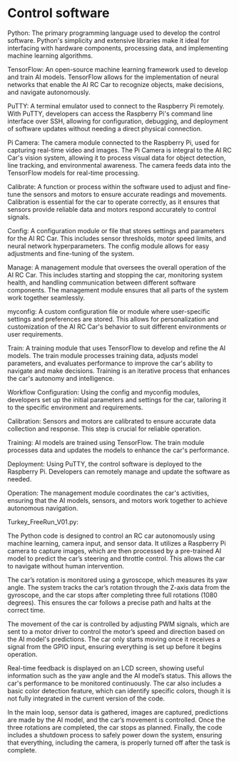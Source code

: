 Control software
====
Python: The primary programming language used to develop the control software. Python's simplicity and extensive libraries make it ideal for interfacing with hardware components, processing data, and implementing machine learning algorithms.

TensorFlow: An open-source machine learning framework used to develop and train AI models. TensorFlow allows for the implementation of neural networks that enable the AI RC Car to recognize objects, make decisions, and navigate autonomously.

PuTTY: A terminal emulator used to connect to the Raspberry Pi remotely. With PuTTY, developers can access the Raspberry Pi's command line interface over SSH, allowing for configuration, debugging, and deployment of software updates without needing a direct physical connection.

Pi Camera: The camera module connected to the Raspberry Pi, used for capturing real-time video and images. The Pi Camera is integral to the AI RC Car's vision system, allowing it to process visual data for object detection, line tracking, and environmental awareness. The camera feeds data into the TensorFlow models for real-time processing.

Calibrate: A function or process within the software used to adjust and fine-tune the sensors and motors to ensure accurate readings and movements. Calibration is essential for the car to operate correctly, as it ensures that sensors provide reliable data and motors respond accurately to control signals.

Config: A configuration module or file that stores settings and parameters for the AI RC Car. This includes sensor thresholds, motor speed limits, and neural network hyperparameters. The config module allows for easy adjustments and fine-tuning of the system.

Manage: A management module that oversees the overall operation of the AI RC Car. This includes starting and stopping the car, monitoring system health, and handling communication between different software components. The management module ensures that all parts of the system work together seamlessly.

myconfig: A custom configuration file or module where user-specific settings and preferences are stored. This allows for personalization and customization of the AI RC Car's behavior to suit different environments or user requirements.

Train: A training module that uses TensorFlow to develop and refine the AI models. The train module processes training data, adjusts model parameters, and evaluates performance to improve the car's ability to navigate and make decisions. Training is an iterative process that enhances the car's autonomy and intelligence.

Workflow
Configuration: Using the config and myconfig modules, developers set up the initial parameters and settings for the car, tailoring it to the specific environment and requirements.

Calibration: Sensors and motors are calibrated to ensure accurate data collection and response. This step is crucial for reliable operation.

Training: AI models are trained using TensorFlow. The train module processes data and updates the models to enhance the car's performance.

Deployment: Using PuTTY, the control software is deployed to the Raspberry Pi. Developers can remotely manage and update the software as needed.

Operation: The management module coordinates the car's activities, ensuring that the AI models, sensors, and motors work together to achieve autonomous navigation.


Turkey_FreeRun_V01.py:


The Python code is designed to control an RC car autonomously using machine learning, camera input, and sensor data. It utilizes a Raspberry Pi camera to capture images, which are then processed by a pre-trained AI model to predict the car’s steering and throttle control. This allows the car to navigate without human intervention.

The car’s rotation is monitored using a gyroscope, which measures its yaw angle. The system tracks the car’s rotation through the Z-axis data from the gyroscope, and the car stops after completing three full rotations (1080 degrees). This ensures the car follows a precise path and halts at the correct time.

The movement of the car is controlled by adjusting PWM signals, which are sent to a motor driver to control the motor’s speed and direction based on the AI model's predictions. The car only starts moving once it receives a signal from the GPIO input, ensuring everything is set up before it begins operation.

Real-time feedback is displayed on an LCD screen, showing useful information such as the yaw angle and the AI model’s status. This allows the car's performance to be monitored continuously. The car also includes a basic color detection feature, which can identify specific colors, though it is not fully integrated in the current version of the code.

In the main loop, sensor data is gathered, images are captured, predictions are made by the AI model, and the car’s movement is controlled. Once the three rotations are completed, the car stops as planned. Finally, the code includes a shutdown process to safely power down the system, ensuring that everything, including the camera, is properly turned off after the task is complete.
